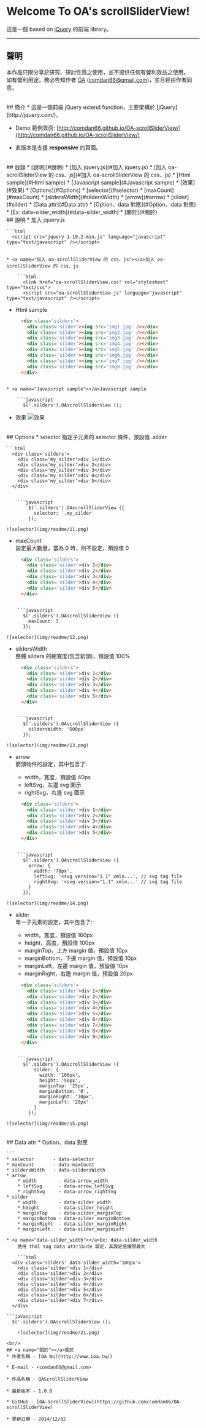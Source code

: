# Welcome To OA's scrollSliderView!
這是一個 based on [jQuery](http://jquery.com/) 的前端 library。

---
## 聲明
本作品只限分享於研究、研討性質之使用，並不提供任何有營利效益之使用。  
如有營利用途，務必告知作者 [OA](http://www.ioa.tw/) (<comdan66@gmail.com>)，並且經由作者同意。


<br/>
## 簡介
* 這是一個前端 jQuery extend function，主要架構於 [jQuery](http://jquery.com/)。  

* Demo 範例頁面: [http://comdan66.github.io/OA-scrollSliderView/](http://comdan66.github.io/OA-scrollSliderView/)

* 此版本是支援 **responsive** 的頁面。


<br/>
## 目錄
* [說明](#說明)
	* [加入 jquery.js](#加入 jquery.js)
	* [加入 oa-scrollSliderView 的 css、js](#加入 oa-scrollSliderView 的 css、js)
	* [Html sample](#Html sample)
	* [Javascript sample](#Javascript sample)
	* [效果](#效果)
* [Options](#Options)
	* [selector](#selector)
	* [maxCount](#maxCount)
	* [sildersWidth](#sildersWidth)
	* [arrow](#arrow)
	* [silder](#silder)
* [Data attr](#Data attr)
	* [Option、data 對應](#Option、data 對應)
	* [Ex: data-silder_width](#data-silder_width)
* [關於](#關於)


<br/>
## <a name="說明"></a>說明
* <a name="加入 jquery.js"></a>加入 jquery.js

	```html
	  <script src="jquery-1.10.2.min.js" language="javascript" type="text/javascript" /></script>
```

* <a name="加入 oa-scrollSliderView 的 css、js"></a>加入 oa-scrollSliderView 的 css、js

	```html
	  <link href="oa-scrollSliderView.css" rel="stylesheet" type="text/css">
	  <script src="oa-scrollSliderView.js" language="javascript" type="text/javascript" /></script>
```

* <a name="Html sample"></a>Html sample

	```html
	  <div class='silders'>
	    <div class='silder'><img src='img1.jpg' /></div>
	    <div class='silder'><img src='img2.jpg' /></div>
	    <div class='silder'><img src='img3.jpg' /></div>
	    <div class='silder'><img src='img4.jpg' /></div>
	    <div class='silder'><img src='img5.jpg' /></div>
	    <div class='silder'><img src='img6.jpg' /></div>
	    <div class='silder'><img src='img7.jpg' /></div>
	    <div class='silder'><img src='img8.jpg' /></div>
	  </div>
```

* <a name="Javascript sample"></a>Javascript sample

	```javascript
	  $('.silders').OAscrollSliderView ();
```

* <a name="效果"></a>效果
![效果](img/readme/01.png)

<br/>
## <a name="Options"></a>Options
* <a name="selector"></a>selector  
	指定子元素的 selector 條件，預設值 .silder

	```html
	  <div class='silders'>
	    <div class='my_silder'>div 1</div>
	    <div class='my_silder'>div 2</div>
	    <div class='my_silder'>div 3</div>
	    <div class='my_silder'>div 4</div>
	    <div class='my_silder'>div 5</div>
	  </div>
```

	```javascript
	    $('.silders').OAscrollSliderView ({
	      selector: '.my_silder'
 	    });
```
	![selector](img/readme/11.png)

* <a name="maxCount"></a>maxCount  
	設定最大數量，當為 0 時，則不設定，預設值 0

	```html
	  <div class='silders'>
	    <div class='silder'>div 1</div>
	    <div class='silder'>div 2</div>
	    <div class='silder'>div 3</div>
	    <div class='silder'>div 4</div>
	    <div class='silder'>div 5</div>
	  </div>
```

	```javascript
	  $('.silders').OAscrollSliderView ({
	    maxCount: 3
	  });
```
	![selector](img/readme/12.png)

* <a name="sildersWidth"></a>sildersWidth  
	整體 silders 的總寬度(包含箭頭)，預設值 100%

	```html
	  <div class='silders'>
	    <div class='silder'>div 1</div>
	    <div class='silder'>div 2</div>
	    <div class='silder'>div 3</div>
	    <div class='silder'>div 4</div>
	    <div class='silder'>div 5</div>
	  </div>
```

	```javascript
	  $('.silders').OAscrollSliderView ({
	    sildersWidth: '500px'
	  });
```
	![selector](img/readme/13.png)

* <a name="arrow"></a>arrow  
	箭頭物件的設定，其中包含了:  
	- width，寬度，預設值 40px  
	- leftSvg，左邊 svg 圖示  
	- rightSvg，右邊 svg 圖示

	```html
	  <div class='silders'>
	    <div class='silder'>div 1</div>
	    <div class='silder'>div 2</div>
	    <div class='silder'>div 3</div>
	    <div class='silder'>div 4</div>
	    <div class='silder'>div 5</div>
	  </div>
```

	```javascript
	  $('.silders').OAscrollSliderView ({
	    arrow: {
	      width: '70px',
	      leftSvg: '<svg version="1.1" xmln...', // svg tag file
	      rightSvg: '<svg version="1.1" xmln...' // svg tag file
	    }
	  });
```
	![selector](img/readme/14.png)

* <a name="silder"></a>silder  
	單一子元素的設定，其中包含了:  
	- width，寬度，預設值 160px  
	- height，高度，預設值 100px  
	- marginTop，上方 margin 值，預設值 10px  
	- marginBottom，下邊 margin 值，預設值 10px  
	- marginLeft，左邊 margin 值，預設值 10px  
	- marginRight，右邊 margin 值，預設值 20px
	
	```html
	  <div class='silders'>
	    <div class='silder'>div 1</div>
	    <div class='silder'>div 2</div>
	    <div class='silder'>div 3</div>
	    <div class='silder'>div 4</div>
	    <div class='silder'>div 5</div>
	    <div class='silder'>div 6</div>
	    <div class='silder'>div 7</div>
	    <div class='silder'>div 8</div>
	    <div class='silder'>div 9</div>
	  </div>
```

	```javascript
	  $('.silders').OAscrollSliderView ({
	  	  silder: {
	  	    width: '100px',
	  	    height: '50px',
	  	    marginTop: '25px',
	  	    marginBottom: '0',
	  	    marginRight: '30px',
	  	    marginLeft: '20px'
	  	  }
	  	});
```
	![selector](img/readme/15.png)

<br/>
## <a name="Data attr"></a>Data attr
* <a name="Option、data 對應"></a>Option、data 對應

	```
	* selector       - data-selector
 	* maxCount       - data-maxCount
	* sildersWidth   - data-sildersWidth
	* arrow
		* width        - data-arrow_width
		* leftSvg      - data-arrow_leftSvg
		* rightSvg     - data-arrow_rightSvg
	* silder
		* width        - data-silder_width
		* height       - data-silder_height
		* marginTop    - data-silder_marginTop
		* marginBottom - data-silder_marginBottom
		* marginRight  - data-silder_marginRight
		* marginLeft   - data-silder_marginLeft
```
* <a name="data-silder_width"></a>Ex: data-silder_width  
	使用 thml tag data attribute 設定，其設定值權限最大

	```html
  <div class='silders' data-silder_width='100px'>
    <div class='silder'>div 1</div>
    <div class='silder'>div 2</div>
    <div class='silder'>div 3</div>
    <div class='silder'>div 4</div>
    <div class='silder'>div 5</div>
    <div class='silder'>div 6</div>
    <div class='silder'>div 7</div>
  </div>
```

	```javascript
	  $('.silders').OAscrollSliderView ();
```
	![selector](img/readme/21.png)

<br/>
## <a name="關於"></a>關於
* 作者名稱 - [OA Wu](http://www.ioa.tw/)

* E-mail - <comdan66@gmail.com>

* 作品名稱 - OAScrollSliderView

* 最新版本 - 1.0.0

* GitHub - [OA-scrollSliderView](https://github.com/comdan66/OA-scrollSliderView)

* 更新日期 - 2014/12/02